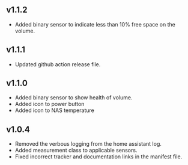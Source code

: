 ## v1.1.2

- Added binary sensor to indicate less than 10% free space on the volume.

## v1.1.1

- Updated github action release file.

## v1.1.0

- Added binary sensor to show health of volume.
- Added icon to power button
- Added icon to NAS temperature

## v1.0.4

- Removed the verbous logging from the home assistant log.
- Added measurement class to applicable sensors.
- Fixed incorrect tracker and documentation links in the manifest file.
